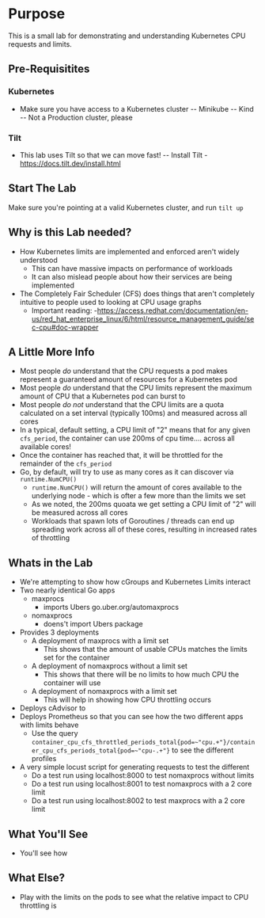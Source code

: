 # Purpose
This is a small lab for demonstrating and understanding Kubernetes CPU requests and limits.

## Pre-Requisitites

### Kubernetes
- Make sure you have access to a Kubernetes cluster
-- Minikube 
-- Kind
-- Not a Production cluster, please

### Tilt
- This lab uses Tilt so that we can move fast!
-- Install Tilt - https://docs.tilt.dev/install.html

## Start The Lab
Make sure you're pointing at a valid Kubernetes cluster, and run `tilt up`

## Why is this Lab needed?
- How Kubernetes limits are implemented and enforced aren't widely understood
    - This can have massive impacts on performance of workloads
    - It can also mislead people about how their services are being implemented
- The Completely Fair Scheduler (CFS) does things that aren't completely intuitive to people used to looking at CPU usage graphs
    - Important reading: 
        -https://access.redhat.com/documentation/en-us/red_hat_enterprise_linux/6/html/resource_management_guide/sec-cpu#doc-wrapper

## A Little More Info
- Most people *do* understand that the CPU requests a pod makes represent a guaranteed amount of resources for a Kubernetes pod
- Most people *do* understand that the CPU limits represent the maximum amount of CPU that a Kubernetes pod can burst to
- Most people *do not* understand that the CPU limits are a quota calculated on a set interval (typically 100ms) and measured across all cores
- In a typical, default setting, a CPU limit of "2" means that for any given `cfs_period`, the container can use 200ms of cpu time.... across all available cores!
- Once the container has reached that, it will be throttled for the remainder of the `cfs_period`
- Go, by default, will try to use as many cores as it can discover via `runtime.NumCPU()`
    - `runtime.NumCPU()` will return the amount of cores available to the underlying node - which is ofter a few more than the limits we set
    - As we noted, the 200ms quoata we get setting a CPU limit of "2" will be measured across all cores
    - Workloads that spawn lots of Goroutines / threads can end up spreading work across all of these cores, resulting in increased rates of throttling

## Whats in the Lab
- We're attempting to show how cGroups and Kubernetes Limits interact
- Two nearly identical Go apps
    - maxprocs
        - imports Ubers go.uber.org/automaxprocs
    - nomaxprocs
        - doens't import Ubers package
- Provides 3 deployments
    - A deployment of maxprocs with a limit set
        - This shows that the amount of usable CPUs matches the limits set for the container
    - A deployment of nomaxprocs without a limit set
        - This shows that there will be no limits to how much CPU the container will use
    - A deployment of nomaxprocs with a limit set
        - This will help in showing how CPU throttling occurs
- Deploys cAdvisor to 
- Deploys Prometheus so that you can see how the two different apps with limits behave
    - Use the query `container_cpu_cfs_throttled_periods_total{pod=~"cpu.+"}/container_cpu_cfs_periods_total{pod=~"cpu-.+"}` to see the different profiles 
- A very simple locust script for generating requests to test the different
    - Do a test run using localhost:8000 to test nomaxprocs without limits
    - Do a test run using localhost:8001 to test nomaxprocs with a 2 core limit
    - Do a test run using localhost:8002 to test maxprocs with a 2 core limit

## What You'll See
- You'll see how 

## What Else?
- Play with the limits on the pods to see what the relative impact to CPU throttling is

